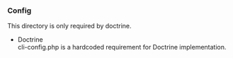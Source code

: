 ### Config

This directory is only required by doctrine.
+ Doctrine  
  cli-config.php is a hardcoded requirement for Doctrine implementation.